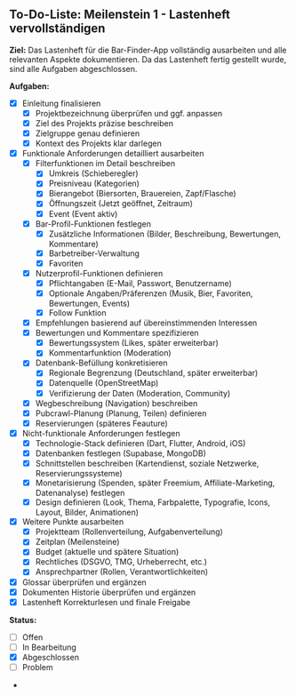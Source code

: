 ## To-Do-Liste: Meilenstein 1 - Lastenheft vervollständigen

**Ziel:** Das Lastenheft für die Bar-Finder-App vollständig ausarbeiten und alle relevanten Aspekte dokumentieren.
Da das Lastenheft fertig gestellt wurde, sind alle Aufgaben abgeschlossen.

**Aufgaben:**

-   [x] Einleitung finalisieren
    -   [x] Projektbezeichnung überprüfen und ggf. anpassen
    -   [x] Ziel des Projekts präzise beschreiben
    -   [x] Zielgruppe genau definieren
    -   [x] Kontext des Projekts klar darlegen
-   [x] Funktionale Anforderungen detailliert ausarbeiten
    -   [x] Filterfunktionen im Detail beschreiben
        -   [x] Umkreis (Schieberegler)
        -   [x] Preisniveau (Kategorien)
        -   [x] Bierangebot (Biersorten, Brauereien, Zapf/Flasche)
        -   [x] Öffnungszeit (Jetzt geöffnet, Zeitraum)
        -   [x] Event (Event aktiv)
    -   [x] Bar-Profil-Funktionen festlegen
        -   [x] Zusätzliche Informationen (Bilder, Beschreibung, Bewertungen, Kommentare)
        -   [x] Barbetreiber-Verwaltung
        -   [x] Favoriten
    -   [x] Nutzerprofil-Funktionen definieren
        -   [x] Pflichtangaben (E-Mail, Passwort, Benutzername)
        -   [x] Optionale Angaben/Präferenzen (Musik, Bier, Favoriten, Bewertungen, Events)
        -   [x] Follow Funktion
    - [x] Empfehlungen basierend auf übereinstimmenden Interessen
    -   [x] Bewertungen und Kommentare spezifizieren
        -   [x] Bewertungssystem (Likes, später erweiterbar)
        -   [x] Kommentarfunktion (Moderation)
    -   [x] Datenbank-Befüllung konkretisieren
        -   [x] Regionale Begrenzung (Deutschland, später erweiterbar)
        -   [x] Datenquelle (OpenStreetMap)
        -   [x] Verifizierung der Daten (Moderation, Community)
    -   [x] Wegbeschreibung (Navigation) beschreiben
    -   [x] Pubcrawl-Planung (Planung, Teilen) definieren
    - [x] Reservierungen (späteres Feauture)
-   [x] Nicht-funktionale Anforderungen festlegen
    -   [x] Technologie-Stack definieren (Dart, Flutter, Android, iOS)
    -   [x] Datenbanken festlegen (Supabase, MongoDB)
    -   [x] Schnittstellen beschreiben (Kartendienst, soziale Netzwerke, Reservierungssysteme)
    -   [x] Monetarisierung (Spenden, später Freemium, Affiliate-Marketing, Datenanalyse) festlegen
    - [x] Design definieren (Look, Thema, Farbpalette, Typografie, Icons, Layout, Bilder, Animationen)
-   [x] Weitere Punkte ausarbeiten
    -   [x] Projektteam (Rollenverteilung, Aufgabenverteilung)
    -   [x] Zeitplan (Meilensteine)
    -   [x] Budget (aktuelle und spätere Situation)
    -   [x] Rechtliches (DSGVO, TMG, Urheberrecht, etc.)
    -   [x] Ansprechpartner (Rollen, Verantwortlichkeiten)
-   [x] Glossar überprüfen und ergänzen
- [x] Dokumenten Historie überprüfen und ergänzen
-   [x] Lastenheft Korrekturlesen und finale Freigabe

**Status:**

- [ ] Offen
- [ ] In Bearbeitung
- [x] Abgeschlossen
- [ ] Problem
-
